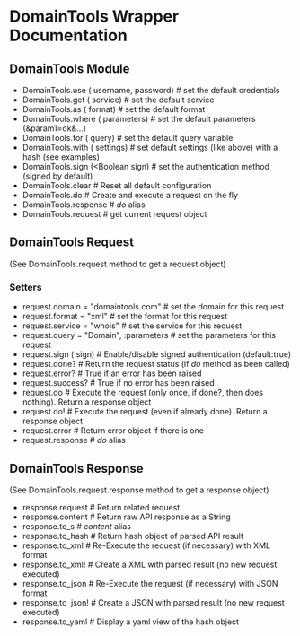 # DomainTools Wrapper Documentation
  
## DomainTools Module

* DomainTools.use   (<String> username, <String> password)  # set the default credentials
* DomainTools.get   (<String> service)                      # set the default service
* DomainTools.as    (<String> format)                       # set the default format
* DomainTools.where (<String> parameters)                   # set the default parameters (&param1=ok&...)
* DomainTools.for   (<String> query)                        # set the default query variable
* DomainTools.with  (<Hash>   settings)                     # set default settings (like above) with a hash (see examples)
* DomainTools.sign  (<Boolean sign)                         # set the authentication method (signed by default)
* DomainTools.clear                                         # Reset all default configuration
* DomainTools.do                                            # Create and execute a request on the fly
* DomainTools.response                                      # *do* alias
* DomainTools.request                                       # get current request object

## DomainTools Request
(See DomainTools.request method to get a request object) 
              
### Setters
* request.domain    = "domaintools.com"     # set the domain for this request
* request.format    = "xml"                 # set the format for this request
* request.service   = "whois"               # set the service for this request
* request.query     = "Domain", :parameters # set the parameters for this request
* request.sign      (<Boolean> sign)        # Enable/disable signed authentication (default:true)
* request.done?                             # Return the request status (if *do* method as been called)
* request.error?                            # True if an error has been raised
* request.success?                          # True if no error has been raised
* request.do                                # Execute the request (only once, if done?, then does nothing). Return a response object
* request.do!                               # Execute the request (even if already done). Return a response object
* request.error                             # Return error object if there is one
* request.response                          # *do* alias

## DomainTools Response
(See DomainTools.request.response method to get a response object)

* response.request                        # Return related request
* response.content                        # Return raw API response as a String
* response.to_s                           # *content* alias
* response.to_hash                        # Return hash object of parsed API result
* response.to_xml                         # Re-Execute the request (if necessary) with XML format
* response.to_xml!                        # Create a XML with parsed result (no new request executed)
* response.to_json                        # Re-Execute the request (if necessary) with JSON format
* response.to_json!                       # Create a JSON with parsed result (no new request executed)
* response.to_yaml                        # Display a yaml view of the hash object
